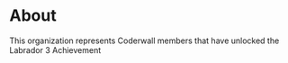 About
=====

This organization represents Coderwall members that have unlocked the Labrador 3 Achievement 